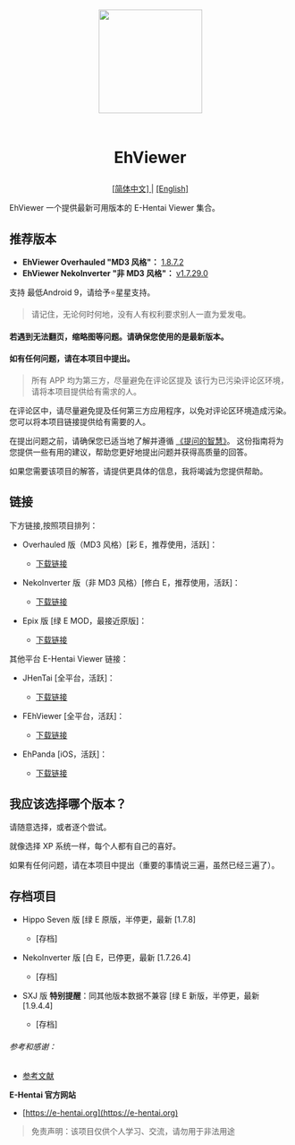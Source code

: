 <h1 align="center">
<img src="https://meowing-dirt-plantain.glitch.me/3/f627d4c042136c5f730b7734c0ce055e.webp" width="185">
    
<br>EhViewer<br>
</h1>
<p align="center">  

<a href="https://github.com/liufuyou/EhViewer/blob/main/README-ZH.md">
[简体中文]
 </a>
  <span> | </span>
<a href="https://github.com/liufuyou/EhViewer">
[English]
</a>
</p>

EhViewer   一个提供最新可用版本的 E-Hentai Viewer 集合。

## 推荐版本

* **EhViewer Overhauled "MD3 风格"：** [1.8.7.2](https://github.com/Ehviewer-Overhauled/Ehviewer/releases)
* **EhViewer NekoInverter "非 MD3 风格"：** [v1.7.29.0](https://github.com/EhViewer-NekoInverter/EhViewer/releases)

支持 最低Android 9，请给予⭐️星星支持。

> 请记住，无论何时何地，没有人有权利要求别人一直为爱发电。

#### 若遇到无法翻页，缩略图等问题。请确保您使用的是最新版本。

#### 如有任何问题，请在本项目中提出。
>所有 APP 均为第三方，尽量避免在评论区提及
该行为已污染评论区环境，请将本项目提供给有需求的人。

在评论区中，请尽量避免提及任何第三方应用程序，以免对评论区环境造成污染。您可以将本项目链接提供给有需要的人。

在提出问题之前，请确保您已适当地了解并遵循 [《提问的智慧》](https://github.com/ryanhanwu/How-To-Ask-Questions-The-Smart-Way/blob/main/README-zh_CN.md)。
这份指南将为您提供一些有用的建议，帮助您更好地提出问题并获得高质量的回答。

如果您需要该项目的解答，请提供更具体的信息，我将竭诚为您提供帮助。

## 链接

下方链接,按照项目排列：

* Overhauled 版（MD3 风格）[彩 E，推荐使用，活跃]：

  * [下载链接](https://github.com/Ehviewer-Overhauled/Ehviewer/releases)
* NekoInverter 版（非 MD3 风格）[修白 E，推荐使用，活跃]：

  * [下载链接](https://github.com/EhViewer-NekoInverter/EhViewer/releases)
* Epix 版 [绿 E MOD，最接近原版]：

  * [下载链接](https://github.com/exzhawk/EhViewer/releases)

其他平台 E-Hentai Viewer 链接：

* JHenTai [全平台，活跃]：

  * [下载链接](https://github.com/jiangtian616/JHenTai/releases)
* FEhViewer [全平台，活跃]：

  * [下载链接](https://github.com/honjow/FEhViewer/releases)
* EhPanda [iOS，活跃]：

  * [下载链接](https://github.com/EhPanda-Team/EhPanda/blob/main/READMEs/README.chs.md)

## 我应该选择哪个版本？

请随意选择，或者逐个尝试。

就像选择 XP 系统一样，每个人都有自己的喜好。

如果有任何问题，请在本项目中提出（重要的事情说三遍，虽然已经三遍了）。

## 存档项目

* Hippo Seven 版 [绿 E 原版，半停更，最新 [1.7.8]

  * [存档]
* NekoInverter 版 [白 E，已停更，最新 [1.7.26.4]

  * [存档]
* SXJ 版 **特别提醒**：同其他版本数据不兼容 [绿 E 新版，半停更，最新 [1.9.4.4]

  * [存档]

###### 参考和感谢：

* [参考文献](https://github.com/liufuyou/EhViewer/tree/References)

**E-Hentai 官方网站**

* [https://e-hentai.org](https://e-hentai.org)

>免责声明：该项目仅供个人学习、交流，请勿用于非法用途
